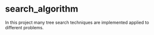 # search_algorithm
 In this project many tree search techniques are implemented applied to different problems.
